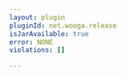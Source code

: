 ```yaml
---
layout: plugin
pluginId: net.wooga.release
isJarAvailable: true
error: NONE
violations: []

---
```

